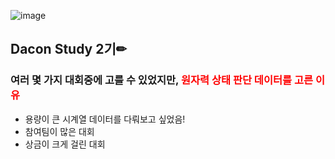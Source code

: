 ![image](https://user-images.githubusercontent.com/59557720/94132723-a8490d80-fe9a-11ea-92e8-25cfd09b7a47.png)

## Dacon Study 2기✏
### 여러 몇 가지 대회중에 고를 수 있었지만, <span style="color:red">원자력 상태 판단 데이터를 고른 이유</span>
+ 용량이 큰 시계열 데이터를 다뤄보고 싶었음!
+ 참여팀이 많은 대회 
+ 상금이 크게 걸린 대회
